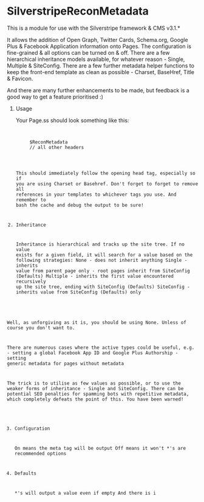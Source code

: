 SilverstripeReconMetadata
=========================

This is a module for use with the Silverstripe framework & CMS v3.1.*

It allows the addition of Open Graph, Twitter Cards, Schema.org, Google Plus & Facebook Application information onto Pages.
The configuration is fine-grained & all options can be turned on & off.
There are a few hierarchical inheritance models available, for whatever reason - Single, Multiple & SiteConfig.
There are a few further metadata helper functions to keep the front-end template as clean as possible - Charset, BaseHref, Title & Favicon.

And there are many further enhancements to be made, but feedback is a good way to get a feature prioritised :)

1. Usage

	Your Page.ss should look something like this:

	<code>
	<head $ReconMetadataItemscope>
		$ReconMetadata
		// all other headers
	</head>
	<body...
	</code>

    This should immediately follow the opening head tag, especially so if you are using Charset or Basehref.
    Don't forget to forget to remove all references in your templates to whichever tags you use.
    And remember to bash the cache and debug the output to be sure!

2. Inheritance

    Inheritance is hierarchical and tracks up the site tree.
    If no value exists for a given field, it will search for a value based on the following strategies:
    	None - does not inherit anything
    	Single - inherits value from parent page only - root pages inherit from SiteConfig (Defaults)
    	Multiple - inherits the first value encountered recursively up the site tree, ending with SiteConfig (Defaults)
    	SiteConfig - inherits value from SiteConfig (Defaults) only


Well, as unforgiving as it is, you should be using None. Unless of course you don't want to.

There are numerous cases where the active types could be useful, e.g.
	- setting a global Facebook App ID and Google Plus Authorship
	- setting generic metadata for pages without metadata

The trick is to utilise as few values as possible, or to use the weaker forms of inheritance - Single and SiteConfig.
There can be potential SEO penalties for spamming bots with repetitive metadata, which completely defeats the point of this.
You have been warned!

3. Configuration

    On means the meta tag will be output
    Off means it won't
    *'s are recommended options

4. Defaults

    *'s will output a value even if empty
    And there is i

